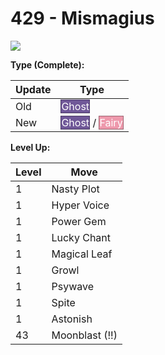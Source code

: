 # 429 - Mismagius
![][429]

**Type (Complete):**

Update | Type
---    | ---
Old    | <span style="color:white; background:#705898; border: 1px solid #493963">Ghost</span>
New    | <span style="color:white; background:#705898; border: 1px solid #493963">Ghost</span> / <span style="color:white; background:#EE99AC; border: 1px solid #9B6470">Fairy</span>

**Level Up:**

Level | Move
---   | ---
  1   | Nasty Plot
  1   | Hyper Voice
  1   | Power Gem
  1   | Lucky Chant
  1   | Magical Leaf
  1   | Growl
  1   | Psywave
  1   | Spite
  1   | Astonish
 43   | Moonblast (!!)



[429]: /img/pokemon/429.png
